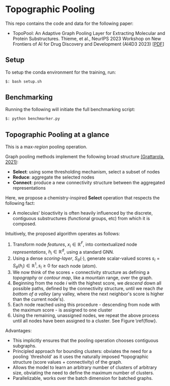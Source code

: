 # Topographic Pooling

This repo contains the code and data for the following paper:


- TopoPool: An Adaptive Graph Pooling Layer for Extracting Molecular and Protein Substructures. Thieme, et al., NeurIPS 2023 Workshop on New Frontiers of AI for Drug Discovery and Development (AI4D3 2023) [[PDF](./NeurIPS_AI4D3_TopoPool.pdf)]


## Setup

To setup the conda environment for the training, run:

```bash
$: bash setup.sh
```

## Benchmarking

Running the following will initiate the full benchmarking script:

```bash
$: python benchmarker.py
```


## Topographic Pooling at a glance

This is a max-*region* pooling operation.

Graph pooling methods implement the following broad structure [(Grattarola, 2021)](https://arxiv.org/abs/2110.05292):

- **Select**: using some thresholding mechanism, select a subset of nodes
- **Reduce**: aggregate the selected nodes
- **Connect**: produce a new connectivity structure between the aggregated representations

Here, we propose a chemistry-inspired **Select** operation that respects the following fact: 

- A molecules' bioactivity is often heavily influenced by the discrete, contiguous substructures (functional groups, etc) from which it is composed.

Intuitively, the proposed algorithm operates as follows:

1. Transform node *features*, $x_i \in \mathbb{R}^F$, into contextualized node *representations*, $h_i \in \mathbb{R}^d$, using a standard GNN.
2. Using a dense *scoring-layer*, $S_{\theta}(\cdot)$, generate scalar-valued scores $s_i = S_{\theta}(h_i) \in \mathbb{R}^1, s_i  \geq  0$ for each node (atom).
3. We now think of the scores + connectivity structure as defining a *topography* or *contour map*, like a mountain range, over the graph.
4. Beginning from the node $i$ with the highest score, we *descend* down all possible paths, defined by the connectivity structure, until we reach *the bottom of a valley* (any valley, where the next neighbor's score is higher than the current node's).
5. Each node reached using this procedure - descending from node with the maximum score - is assigned to one cluster
6. Using the remaining, unassigned nodes, we repeat the above process until all nodes have been assigned to a cluster. See Figure \ref{flow}.

Advantages: 

- This implicitly ensures that the pooling operation chooses contiguous subgraphs.
- Principled approach for bounding clusters: obviates the need for a pooling `threshold' as it uses the naturally imposed *topographic structure (score values + connectivity) of the graph.
- Allows the model to learn an arbitrary number of clusters of arbitrary size, obviating the need to define the maximum number of clusters.
- Parallelizable, works over the batch dimension for batched graphs.
